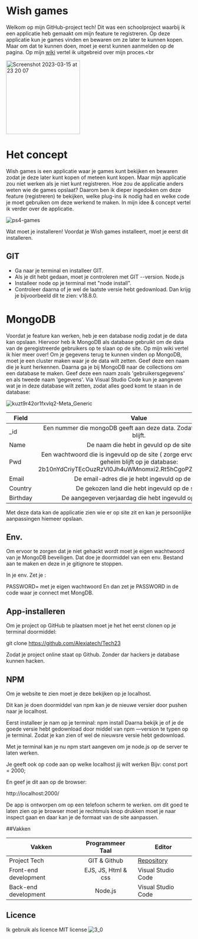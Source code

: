 # Wish games

Welkom op mijn GitHub-project tech! Dit was een schoolproject waarbij ik een applicatie heb gemaakt om mijn feature te registreren. Op deze applicatie kun je games vinden en bewaren om ze later te kunnen kopen. Maar om dat te kunnen doen, moet je eerst kunnen aanmelden op de pagina. Op mijn [wiki](https://github.com/Alexiatech/Tech23/wiki/Wiki)  vertel ik uitgebreid over mijn proces.<br


<img width="200" alt="Screenshot 2023-03-15 at 23 20 07" src="https://user-images.githubusercontent.com/118124953/226986368-81fb4094-d6ac-4855-9cd5-a3475e71e842.png">


# Het concept
Wish games is een applicatie waar je games kunt bekijken en bewaren zodat je deze later kunt kopen of meteen kunt kopen. Maar mijn applicatie zou niet werken als je niet kunt registreren. Hoe zou de applicatie anders weten wie de games opslaat? Daarom ben ik dieper ingedoken om deze feature (registreren) te bekijken, welke plug-ins ik nodig had en welke code je moet gebruiken om deze werkend te maken. In mijn idee & concept vertel ik verder over de applicatie.

![ps4-games](https://user-images.githubusercontent.com/118124953/226986553-871f5a5a-743b-4e3a-9fe1-5e7060a86a1a.gif)



Wat moet je installeren!
Voordat je Wish games installeert, moet je eerst dit installeren.
## GIT
* Ga naar je terminal en installeer GIT.
* Als je dit hebt gedaan, moet je controleren met GIT --version.
Node.js
* Installeer node op je terminal met "node install".
* Controleer daarna of je wel de laatste versie hebt gedownload. Dan krijg je bijvoorbeeld dit te zien: v18.8.0.
# MongoDB
Voordat je feature kan werken, heb je een database nodig zodat je de data kan opslaan. Hiervoor heb ik MongoDB als database gebruikt om de data van de geregistreerde gebruikers op te slaan op de site. Op mijn wiki vertel ik hier meer over!
Om je gegevens terug te kunnen vinden op MongoDB, moet je een cluster maken waar je de data wilt zetten. Geef deze een naam die je kunt herkennen.
Daarna ga je bij MongoDB naar de collections om een database te maken. Geef deze een naam zoals 'gebruikersgegevens' en als tweede naam 'gegevens'.
Via Visual Studio Code kun je aangeven wat je in deze database wilt zetten, zodat alles goed komt te staan in de database:

![kuzt9r42or1fxvlq2-Meta_Generic](https://user-images.githubusercontent.com/118124953/226986997-b0813d07-60d4-4407-9691-4d2e410ed996.png)

 |Field |	Value |
 | ------------- |:-------------:| 
|_id |	 Een nummer die mongoDB geeft aan deze data. Zodat alle data uniek blijft. |
|Name |	De naam die hebt in gevuld op de site |
|Pwd	| Een wachtwoord die is ingevuld op de site ( zorge ervoor dat deze ook geheim blijft op je database: 2b$10$nYdCriyTEcOuzRzVI0Jh4uWMnomxi2.Rt5hCgoPZxmClZ3KQxlLYq) |
|Email |	De email-adres die je hebt ingevuld op de site. |
|Country |De gekozen land die hebt ingevuld op de site.|
|Birthday |	De aangegeven verjaardag die hebt ingevuld op de site.| 

Met deze data kan de applicatie zien wie er op site zit en kan je persoonlijke aanpassingen hiemeer opslaan. 

## Env. 

Om ervoor te zorgen dat je niet gehackt wordt moet je eigen wachtwoord van je MongoDB beveiligen. Dat doe je doormiddel van een env. Bestand aan te maken en deze in je gitignore te stoppen.

In je env. Zet je : 

PASSWORD= met je eigen wachtwoord 
En dan zet je PASSWORD in de code waar je connect met MongDB. 

## App-installeren 

Om je project op GitHub te plaatsen moet je het het eerst clonen op je terminal doormiddel: 

git clone https://github.com/Alexiatech/Tech23

Zodat je project online staat op Github. Zonder dar hackers je database kunnen hacken. 

## NPM 

Om je website te zien moet je deze bekijken op je localhost. 

Dit kan je doen doormiddel van npm kan je de nieuwe versier door pushen naar je localhost. 

Eerst installeer je nam op je terminal: npm install 
Daarna bekijk je of je de goede versie hebt gedownload door middel 
van npm —version te typen op je terminal. Zodat je kan zien of wel de nieuwsre versie hebt gedownload. 

Met je terminal kan je nu npm start aangeven om je node.js op de server te laten werken. 

Je geeft ook op code aan op welke localhost jij wilt werken 
Bijv: const port = 2000;

En geef je dit aan op de browser: 

http://localhost:2000/

De app is ontworpen om op een telefoon scherm te werken. om dit goed te laten zien op je browser moet je rechtmuis knop drukken moet je naar inspect gaan en daar kan je de formaat van de site aanpassen. 


##Vakken 

|Vakken |	Programmeer Taal	|Editor|
| ------------- |:-------------:| -------------|
|Project Tech |	GIT & Github |	 [Repository](https://github.com/Alexiatech/Tech23/wiki/Wiki)|
|Front-end  development |	EJS, JS, Html & css	|Visual Studio Code|
|Back-end development |	Node.js |	Visual Studio Code|

## Licence 
Ik gebruik als licence MIT license 
![3_0](https://user-images.githubusercontent.com/118124953/226986684-d7f9629a-32cf-4789-b068-c6a1cdedd3e9.png)

